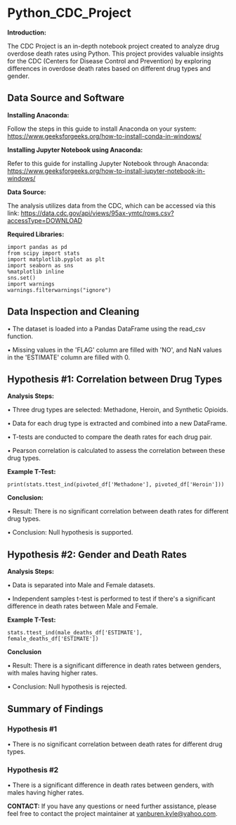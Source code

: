 # Python_CDC_Project

**Introduction:**

The CDC Project is an in-depth notebook project created to analyze drug overdose death rates using Python. This project provides valuable insights for the CDC (Centers for Disease Control and Prevention) by exploring differences in overdose death rates based on different drug types and gender.

## Data Source and Software

**Installing Anaconda:**

Follow the steps in this guide to install Anaconda on your system: https://www.geeksforgeeks.org/how-to-install-conda-in-windows/

**Installing Jupyter Notebook using Anaconda:**

Refer to this guide for installing Jupyter Notebook through Anaconda: https://www.geeksforgeeks.org/how-to-install-jupyter-notebook-in-windows/

**Data Source:**

The analysis utilizes data from the CDC, which can be accessed via this link: https://data.cdc.gov/api/views/95ax-ymtc/rows.csv?accessType=DOWNLOAD

**Required Libraries:**

    import pandas as pd
    from scipy import stats
    import matplotlib.pyplot as plt
    import seaborn as sns
    %matplotlib inline
    sns.set()
    import warnings
    warnings.filterwarnings("ignore")

## Data Inspection and Cleaning

• The dataset is loaded into a Pandas DataFrame using the read_csv function.

• Missing values in the 'FLAG' column are filled with 'NO', and NaN values in the 'ESTIMATE' column are filled with 0.

## Hypothesis #1: Correlation between Drug Types

**Analysis Steps:**

• Three drug types are selected: Methadone, Heroin, and Synthetic Opioids.

• Data for each drug type is extracted and combined into a new DataFrame.

• T-tests are conducted to compare the death rates for each drug pair.

• Pearson correlation is calculated to assess the correlation between these drug types.

**Example T-Test:**

    print(stats.ttest_ind(pivoted_df['Methadone'], pivoted_df['Heroin']))

**Conclusion:**

• Result: There is no significant correlation between death rates for different drug types.

• Conclusion: Null hypothesis is supported.


## Hypothesis #2: Gender and Death Rates

**Analysis Steps:**

• Data is separated into Male and Female datasets.

• Independent samples t-test is performed to test if there's a significant difference in death rates between Male and Female.

**Example T-Test:**

    stats.ttest_ind(male_deaths_df['ESTIMATE'], female_deaths_df['ESTIMATE'])

**Conclusion**

• Result: There is a significant difference in death rates between genders, with males having higher rates.

• Conclusion: Null hypothesis is rejected.

## Summary of Findings
### Hypothesis #1

• There is no significant correlation between death rates for different drug types.

### Hypothesis #2

• There is a significant difference in death rates between genders, with males having higher rates.



**CONTACT:** 
If you have any questions or need further assistance, please feel free to contact the project maintainer at vanburen.kyle@yahoo.com.
